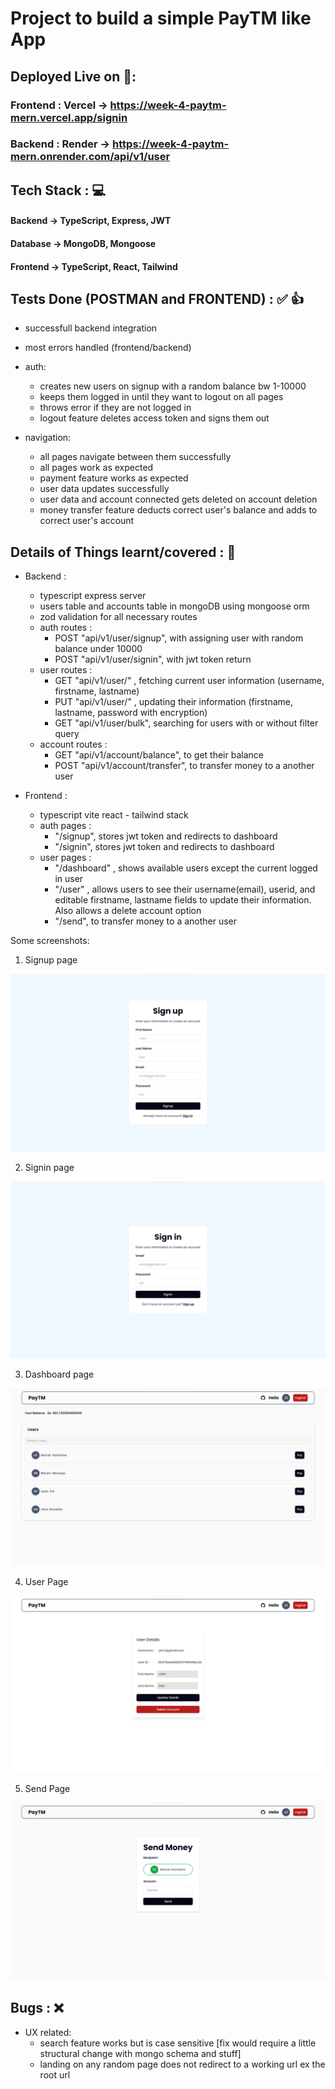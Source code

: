 # Project to build a simple PayTM like App

## Deployed Live on 🚀:
### Frontend : Vercel -> https://week-4-paytm-mern.vercel.app/signin
### Backend : Render -> https://week-4-paytm-mern.onrender.com/api/v1/user

## Tech Stack : 💻
#### Backend -> TypeScript, Express, JWT 
#### Database -> MongoDB, Mongoose
#### Frontend -> TypeScript, React, Tailwind


## Tests Done (POSTMAN and FRONTEND) : ✅ 👍

- successfull backend integration
- most errors handled (frontend/backend)

- auth: 
    - creates new users on signup with a random balance bw 1-10000
    - keeps them logged in until they want to logout on all pages
    - throws error if they are not logged in
    - logout feature deletes access token and signs them out

- navigation: 
    - all pages navigate between them successfully
    - all pages work as expected
    - payment feature works as expected
    - user data updates successfully
    - user data and account connected gets deleted on account deletion
    - money transfer feature deducts correct user's balance and adds to correct user's account


## Details of Things learnt/covered : 🎊

- Backend :
    - typescript express server
    - users table and accounts table in mongoDB using mongoose orm
    - zod validation for all necessary routes
    - auth routes : 
        - POST "api/v1/user/signup", with assigning user with random balance under 10000 
        - POST "api/v1/user/signin", with jwt token return
    - user routes : 
        - GET "api/v1/user/" , fetching current user information (username, firstname, lastname)
        - PUT "api/v1/user/" , updating their information (firstname, lastname, password with encryption)
        - GET "api/v1/user/bulk", searching for users with or without filter query
    - account routes :
        - GET "api/v1/account/balance", to get their balance
        - POST "api/v1/account/transfer", to transfer money to a another user


- Frontend :
    - typescript vite react - tailwind stack
    - auth pages : 
        - "/signup", stores jwt token and redirects to dashboard 
        - "/signin", stores jwt token and redirects to dashboard
    - user pages : 
        - "/dashboard" , shows available users except the current logged in user
        - "/user" , allows users to see their username(email), userid, and editable firstname, lastname fields to update their information. Also allows a delete account option
        - "/send", to transfer money to a another user

Some screenshots:

1. Signup page

![Signup Page](public/signup-page.png)


2. Signin page

![Signin Page](public/signin-page.png)


3. Dashboard page

![Dashboard Page](public/dashboard-page.png)

4. User Page

![User Page](public/user-page.png)

5. Send Page

![Send Page](public/send-page.png)


## Bugs : ❌
- UX related: 
    - search feature works but is case sensitive [fix would require a little structural change with mongo schema and stuff]
    - landing on any random page does not redirect to a working url ex the root url


<!-- ## Run : 🚀 -->
<!-- - Create .env in root folder and set the environment variables JWT_SECRET and MONGO_URL
- Run <code> node index.js </code> in root folder -->

